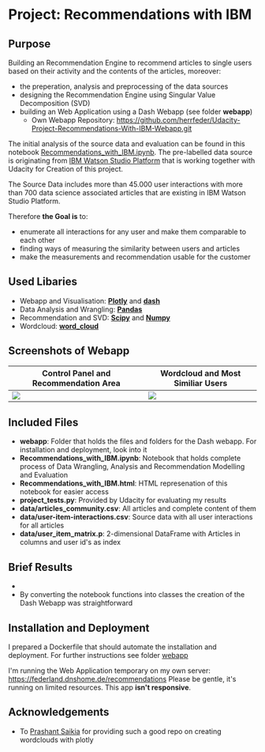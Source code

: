 # Project: Recommendations with IBM
## Purpose

Building an Recommendation Engine to recommend articles to single users based on their activity and the contents of the articles, moreover:
  * the preperation, analysis and preprocessing of the data sources 
  * designing the Recommendation Engine using Singular Value Decomposition (SVD)
  * building an Web Application using a Dash Webapp (see folder __webapp__)
    * Own Webapp Repository: https://github.com/herrfeder/Udacity-Project-Recommendations-With-IBM-Webapp.git
  
The initial analysis of the source data and evaluation can be found in this notebook [Recommendations_with_IBM.ipynb](https://github.com/herrfeder/DataScientist/blob/master/Project_04_Recommendations_With_IBM/Recommendations_with_IBM.ipynb). The pre-labelled data source is originating from [IBM Watson Studio Platform](https://dataplatform.cloud.ibm.com/) that is working together with Udacity for Creation of this project.

The Source Data includes more than 45.000 user interactions with more than 700 data science associated articles that are existing in IBM Watson Studio Platform.

Therefore __the Goal is__ to: 
  * enumerate all interactions for any user and make them comparable to each other
  * finding ways of measuring the similarity between users and articles
  * make the measurements and recommendation usable for the customer

## Used Libaries

  * Webapp and Visualisation: __[Plotly](https://github.com/plotly/plotly.py)__ and __[dash](https://github.com/plotly/dash)__
  * Data Analysis and Wrangling: __[Pandas](https://github.com/pandas-dev/pandas)__
  * Recommendation and SVD: __[Scipy](https://github.com/scipy/scipy)__ and __[Numpy](https://github.com/numpy/numpy)__
  * Wordcloud: __[word_cloud](https://github.com/amueller/word_cloud)__

## Screenshots of Webapp

| Control Panel and Recommendation Area | Wordcloud and Most Similiar Users |
|--------------------------------------|--------------------------------------|
| ![](screenshots/recommendations_webapp_top.png) | ![](screenshots/recommendations_webapp_bottom.png) |

## Included Files
  
  * __webapp__: Folder that holds the files and folders for the Dash webapp. For installation and deployment, look into it
  * __Recommendations_with_IBM.ipynb__: Notebook that holds complete process of Data Wrangling, Analysis and Recommendation Modelling and Evaluation
  * __Recommendations_with_IBM.html__: HTML represenation of this notebook for easier access
  * __project_tests.py__: Provided by Udacity for evaluating my results
  * __data/articles_community.csv__: All articles and complete content of them
  *  __data/user-item-interactions.csv__: Source data with all user interactions for all articles
  * __data/user_item_matrix.p__: 2-dimensional DataFrame with Articles in columns and user id's as index

## Brief Results

  * 
  * By converting the notebook functions into classes the creation of the Dash Webapp was straightforward

## Installation and Deployment

I prepared a Dockerfile that should automate the installation and deployment. 
For further instructions see folder [webapp](https://github.com/herrfeder/DataScientist/tree/master/Project_02_Disaster_Response_Pipelines/webapp/workspace)

I'm running the Web Application temporary on my own server: https://federland.dnshome.de/recommendations
Please be gentle, it's running on limited resources. This app __isn't responsive__.

## Acknowledgements

  * To [Prashant Saikia](https://github.com/PrashantSaikia) for providing such a good repo on creating wordclouds with plotly
